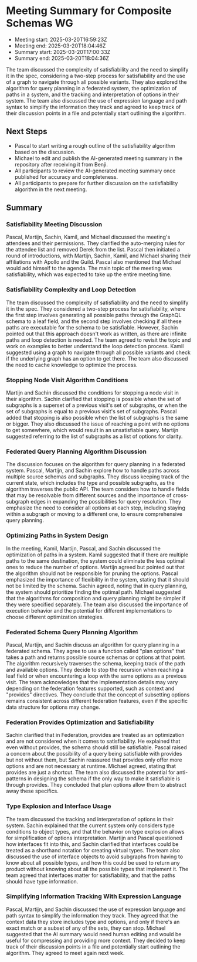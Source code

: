 # Meeting Summary for Composite Schemas WG

- Meeting start: 2025-03-20T16:59:23Z
- Meeting end: 2025-03-20T18:04:46Z
- Summary start: 2025-03-20T17:00:33Z
- Summary end: 2025-03-20T18:04:36Z

The team discussed the complexity of satisfiability and the need to simplify it in the spec, considering a two-step process for satisfiability and the use of a graph to navigate through all possible variants. They also explored the algorithm for query planning in a federated system, the optimization of paths in a system, and the tracking and interpretation of options in their system. The team also discussed the use of expression language and path syntax to simplify the information they track and agreed to keep track of their discussion points in a file and potentially start outlining the algorithm.

## Next Steps

- Pascal to start writing a rough outline of the satisfiability algorithm based on the discussion.
- Michael to edit and publish the AI-generated meeting summary in the repository after receiving it from Benji.
- All participants to review the AI-generated meeting summary once published for accuracy and completeness.
- All participants to prepare for further discussion on the satisfiability algorithm in the next meeting.

## Summary

### Satisfiability Meeting Discussion

Pascal, Martijn, Sachin, Kamil, and Michael discussed the meeting's attendees and their permissions. They clarified the auto-merging rules for the attendee list and removed Derek from the list. Pascal then initiated a round of introductions, with Martijn, Sachin, Kamil, and Michael sharing their affiliations with Apollo and the Guild. Pascal also mentioned that Michael would add himself to the agenda. The main topic of the meeting was satisfiability, which was expected to take up the entire meeting time.

### Satisfiability Complexity and Loop Detection

The team discussed the complexity of satisfiability and the need to simplify it in the spec. They considered a two-step process for satisfiability, where the first step involves generating all possible paths through the GraphQL schema to a leaf field, and the second step involves checking if all these paths are executable for the schema to be satisfiable. However, Sachin pointed out that this approach doesn't work as written, as there are infinite paths and loop detection is needed. The team agreed to revisit the topic and work on examples to better understand the loop detection process. Kamil suggested using a graph to navigate through all possible variants and check if the underlying graph has an option to get there. The team also discussed the need to cache knowledge to optimize the process.

### Stopping Node Visit Algorithm Conditions

Martijn and Sachin discussed the conditions for stopping a node visit in their algorithm. Sachin clarified that stopping is possible when the set of subgraphs is a superset of a previous visit's set of subgraphs, or when the set of subgraphs is equal to a previous visit's set of subgraphs. Pascal added that stopping is also possible when the list of subgraphs is the same or bigger. They also discussed the issue of reaching a point with no options to get somewhere, which would result in an unsatisfiable query. Martijn suggested referring to the list of subgraphs as a list of options for clarity.

### Federated Query Planning Algorithm Discussion

The discussion focuses on the algorithm for query planning in a federated system. Pascal, Martijn, and Sachin explore how to handle paths across multiple source schemas and subgraphs. They discuss keeping track of the current state, which includes the type and possible subgraphs, as the algorithm traverses the public API. The team considers how to handle fields that may be resolvable from different sources and the importance of cross-subgraph edges in expanding the possibilities for query resolution. They emphasize the need to consider all options at each step, including staying within a subgraph or moving to a different one, to ensure comprehensive query planning.

### Optimizing Paths in System Design

In the meeting, Kamil, Martijn, Pascal, and Sachin discussed the optimization of paths in a system. Kamil suggested that if there are multiple paths to the same destination, the system could eliminate the less optimal ones to reduce the number of options. Martijn agreed but pointed out that the algorithm should not be responsible for pruning the options. Pascal emphasized the importance of flexibility in the system, stating that it should not be limited by the schema. Sachin agreed, noting that in query planning, the system should prioritize finding the optimal path. Michael suggested that the algorithms for composition and query planning might be simpler if they were specified separately. The team also discussed the importance of execution behavior and the potential for different implementations to choose different optimization strategies.

### Federated Schema Query Planning Algorithm

Pascal, Martijn, and Sachin discuss an algorithm for query planning in a federated schema. They agree to use a function called "plan options" that takes a path and returns possible source schemas or options at that point. The algorithm recursively traverses the schema, keeping track of the path and available options. They decide to stop the recursion when reaching a leaf field or when encountering a loop with the same options as a previous visit. The team acknowledges that the implementation details may vary depending on the federation features supported, such as context and "provides" directives. They conclude that the concept of subsetting options remains consistent across different federation features, even if the specific data structure for options may change.

### Federation Provides Optimization and Satisfiability

Sachin clarified that in Federation, provides are treated as an optimization and are not considered when it comes to satisfiability. He explained that even without provides, the schema should still be satisfiable. Pascal raised a concern about the possibility of a query being satisfiable with provides but not without them, but Sachin reassured that provides only offer more options and are not necessary at runtime. Michael agreed, stating that provides are just a shortcut. The team also discussed the potential for anti-patterns in designing the schema if the only way to make it satisfiable is through provides. They concluded that plan options allow them to abstract away these specifics.

### Type Explosion and Interface Usage

The team discussed the tracking and interpretation of options in their system. Sachin explained that the current system only considers type conditions to object types, and that the behavior on type explosion allows for simplification of options interpretation. Martijn and Pascal questioned how interfaces fit into this, and Sachin clarified that interfaces could be treated as a shorthand notation for creating virtual types. The team also discussed the use of interface objects to avoid subgraphs from having to know about all possible types, and how this could be used to return any product without knowing about all the possible types that implement it. The team agreed that interfaces matter for satisfiability, and that the paths should have type information.

### Simplifying Information Tracking With Expression Language

Pascal, Martijn, and Sachin discussed the use of expression language and path syntax to simplify the information they track. They agreed that the context data they store includes type and options, and only if there's an exact match or a subset of any of the sets, they can stop. Michael suggested that the AI summary would need human editing and would be useful for compressing and providing more context. They decided to keep track of their discussion points in a file and potentially start outlining the algorithm. They agreed to meet again next week.
